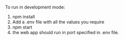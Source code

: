 To run in development mode:
1. npm install
2. Add a .env file with all the values you require
3. npm start
4. the web app should run in port specified in .env file.
